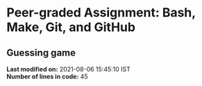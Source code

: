 # Peer-graded Assignment: Bash, Make, Git, and GitHub
## Guessing game
**Last modified on:** 2021-08-06 15:45:10 IST  
**Number of lines in code:** 45

